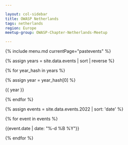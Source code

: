 ```yaml
---

layout: col-sidebar
title: OWASP Netherlands
tags: netherlands
region: Europe
meetup-group: OWASP-Chapter-Netherlands-Meetup

---
```


{% include menu.md currentPage="pastevents" %} 

{% assign years = site.data.events | sort | reverse %}

{% for year_hash in years  %}

{% assign year = year_hash[0] %}

{{ year }}

{% endfor %}

{% assign events = site.data.events.2022 | sort: 'date' %}

{% for event in events %}

{{event.date | date: "%-d %B %Y"}}

{% endfor %}
